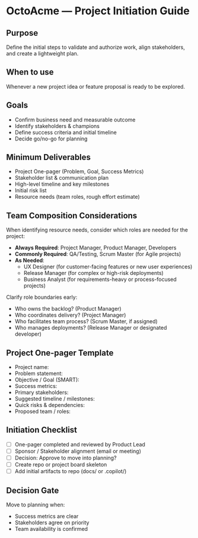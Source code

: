 # OctoAcme — Project Initiation Guide

## Purpose
Define the initial steps to validate and authorize work, align stakeholders, and create a lightweight plan.

## When to use
Whenever a new project idea or feature proposal is ready to be explored.

## Goals
- Confirm business need and measurable outcome
- Identify stakeholders & champions
- Define success criteria and initial timeline
- Decide go/no-go for planning

## Minimum Deliverables
- Project One-pager (Problem, Goal, Success Metrics)
- Stakeholder list & communication plan
- High-level timeline and key milestones
- Initial risk list
- Resource needs (team roles, rough effort estimate)

## Team Composition Considerations
When identifying resource needs, consider which roles are needed for the project:
- **Always Required**: Project Manager, Product Manager, Developers
- **Commonly Required**: QA/Testing, Scrum Master (for Agile projects)
- **As Needed**: 
  - UX Designer (for customer-facing features or new user experiences)
  - Release Manager (for complex or high-risk deployments)
  - Business Analyst (for requirements-heavy or process-focused projects)
  
Clarify role boundaries early:
- Who owns the backlog? (Product Manager)
- Who coordinates delivery? (Project Manager)
- Who facilitates team process? (Scrum Master, if assigned)
- Who manages deployments? (Release Manager or designated developer)

## Project One-pager Template
- Project name:
- Problem statement:
- Objective / Goal (SMART):
- Success metrics:
- Primary stakeholders:
- Suggested timeline / milestones:
- Quick risks & dependencies:
- Proposed team / roles:

## Initiation Checklist
- [ ] One-pager completed and reviewed by Product Lead
- [ ] Sponsor / Stakeholder alignment (email or meeting)
- [ ] Decision: Approve to move into planning?
- [ ] Create repo or project board skeleton
- [ ] Add initial artifacts to repo (docs/ or .copilot/)

## Decision Gate
Move to planning when:
- Success metrics are clear
- Stakeholders agree on priority
- Team availability is confirmed
